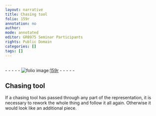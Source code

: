 ```yaml
---
layout: narrative
title: Chasing tool
folio: 159r
annotation: no
author:
mode: annotated
editor: GR8975 Seminar Participants
rights: Public Domain
categories: []
tags: []
---
```


 <br/>- - - - - <a href="http://gallica.bnf.fr/ark:/12148/btv1b10500001g/f323.item.r="><img src="../assets/photo-icon.png" alt="folio image: " style="display:inline-block; margin-bottom:-3px;"/>159r</a> - - - - - <br/> 
## Chasing tool

 
If a chasing tool has passed through any part of the representation, it is necessary to rework the whole thing and follow it all again. Otherwise it would look like an additional piece.
 